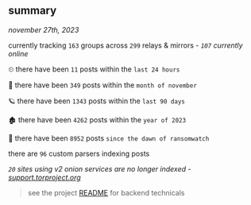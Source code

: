 
## summary
_november 27th, 2023_

currently tracking `163` groups across `299` relays & mirrors - _`107` currently online_

⏲ there have been `11` posts within the `last 24 hours`

🦈 there have been `349` posts within the `month of november`

🪐 there have been `1343` posts within the `last 90 days`

🏚 there have been `4262` posts within the `year of 2023`

🦕 there have been `8952` posts `since the dawn of ransomwatch`

there are `96` custom parsers indexing posts

_`20` sites using v2 onion services are no longer indexed - [support.torproject.org](https://support.torproject.org/onionservices/v2-deprecation/)_

> see the project [README](https://github.com/joshhighet/ransomwatch#ransomwatch--) for backend technicals

